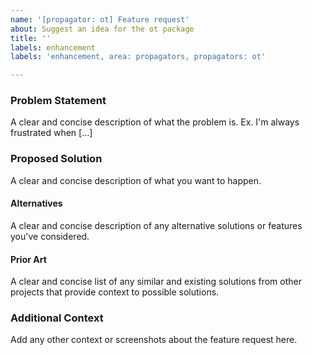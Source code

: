 ```yaml
---
name: '[propagator: ot] Feature request'
about: Suggest an idea for the ot package
title: ''
labels: enhancement
labels: 'enhancement, area: propagators, propagators: ot'

---
```


### Problem Statement

A clear and concise description of what the problem is.
Ex. I'm always frustrated when [...]

### Proposed Solution

A clear and concise description of what you want to happen.

#### Alternatives

A clear and concise description of any alternative solutions or features you've considered.

#### Prior Art

A clear and concise list of any similar and existing solutions from other projects that provide context to possible solutions.

### Additional Context

Add any other context or screenshots about the feature request here.

